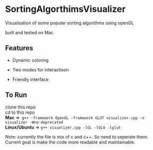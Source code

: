 # SortingAlgorthimsVisualizer
Visualisation of some popular sorting algorithms using openGL 

built and tested on Mac 

## Features
- Dynamic coloring

- Two modes for interactioon

- Friendly interface

## To Run
clone this repo  
cd to this repo  
**Mac** =>``` g++ -framework OpenGL -framework GLUT visualizer.cpp -o visualizer -Wno-deprecated```   
**Linux/Ubuntu** => ```g++ visualizer.cpp -lGL -lGLU -lglut ```


Note: currently the file is mix of c and c++. So need to seperate them. 
Current goal is make the code more readable and maintainable.

